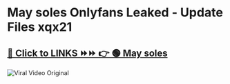 
 # May soles Onlyfans Leaked - Update Files xqx21

## <h2><a href="https://clipsfans.com/May_soles&ref=git">🔗 Click to LINKS ⏩⏩ 👉 🟢 May soles </a></h2>

<a href="https://clipsfans.com/May_soles&ref=git" rel="nofollow" data-target="animated-image.originalLink"><img src="https://i.ibb.co.com/xMMVF88/686577567.gif" alt="Viral Video Original" style="max-width: 100%; display: inline-block;" data-target="animated-image.originalImage"></a>

